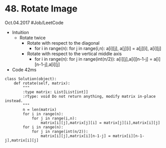 # 48. Rotate Image
Oct.04.2017
#Job/LeetCode
- Intuition
	- Rotate twice
		- Rotate with respect to the diagonal
			- for i in range(n): for j in range(i,n): a[i][j], a[j][i] = a[j][i], a[i][j]
		- Rotate with respect to the vertical middle axis
			- for i in range(n): for j in range(int(n/2)): a[i][j],a[i][n-1-j] = a[i][n-1-j],a[i][j]
- Code  42ms
```
class Solution(object):
    def rotate(self, matrix):
        """
        :type matrix: List[List[int]]
        :rtype: void Do not return anything, modify matrix in-place instead.
        """
        n = len(matrix)
        for i in range(n):
            for j in range(i,n):
                matrix[i][j],matrix[j][i] = matrix[j][i],matrix[i][j]
        for i in range(n):
            for j in range(int(n/2)):
                matrix[i][j],matrix[i][n-1-j] = matrix[i][n-1-j],matrix[i][j]
```